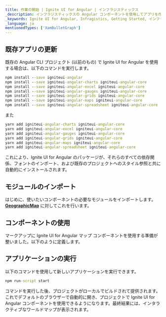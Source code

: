 ```yaml
---
title: 作業の開始 | Ignite UI for Angular | インフラジスティックス
_description: インフラジスティックスの Angular コンポーネントを使用してアプリを作成し、世界最速の仮想化されたリアルタイムの Angular データ グリッドとファイナンシャル ストリーミングおよびビジネスとファイナンシャル チャートでデータの可視化を改善します。
_keywords: Ignite UI for Angular, Infragistics, Getting Started, インフラジスティックス, 作業の開始
_language: ja
mentionedTypes: ['XamBulletGraph']
---
```


<!-- Angular, React -->

## 既存アプリの更新

既存の Angular CLI プロジェクト (以前のもの) で Ignite UI for Angular を使用する場合は、以下のコマンドを実行します。

```cmd
npm install --save igniteui-angular
npm install --save igniteui-angular-charts igniteui-angular-core
npm install --save igniteui-angular-excel igniteui-angular-core
npm install --save igniteui-angular-gauges igniteui-angular-core
npm install --save igniteui-angular-grids igniteui-angular-core
npm install --save igniteui-angular-maps igniteui-angular-core
npm install --save igniteui-angular-spreadsheet igniteui-angular-core
```

また

```cmd
yarn add igniteui-angular-charts igniteui-angular-core
yarn add igniteui-angular-excel igniteui-angular-core
yarn add igniteui-angular-gauges igniteui-angular-core
yarn add igniteui-angular-grids igniteui-angular-core
yarn add igniteui-angular-maps igniteui-angular-core
yarn add igniteui-angular-spreadsheet igniteui-angular-core
```

これにより、Ignite UI for Angular のパッケージが、それらのすべての依存関係、フォントのインポート、および既存のプロジェクトへのスタイル参照と共に自動的にインストールされます。

## モジュールのインポート

はじめに、使いたいコンポーネントの必要なモジュールをインポートします。[**GeographicMap**](geo-map.md) に対してこれを行います。

## コンポーネントの使用

マークアップに Ignite UI for Angular マップ コンポーネントを使用する準備が整いました。以下のように定義します。

## アプリケーションの実行

以下のコマンドを使用して新しいアプリケーションを実行できます。

```cmd
npm run-script start
```

コマンドを実行した後、プロジェクトがローカルでビルドされて提供されます。これでデフォルトのブラウザーで自動的に開き、プロジェクトで Ignite UI for Angular コンポーネントを使用できるようになります。最終結果には、インタラクティブなワールドマップが表示されます。

<!-- <img src="../images/general/geo-map.png" /> -->

<code-view style="height: 750px" alt="Angular 概要の例"
           data-demos-base-url="{environment:dvDemosBaseUrl}"
                    iframe-src="{environment:dvDemosBaseUrl}/maps/geo-map/display-osm-imagery"
                                                 github-src="maps/geo-map/display-osm-imagery">
</code-view>


<!-- end: Angular, React -->
